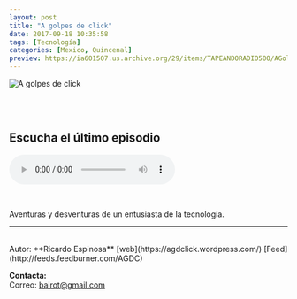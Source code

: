 ```yaml
---
layout: post
title: "A golpes de click"
date: 2017-09-18 10:35:58
tags: [Tecnología]
categories: [Mexico, Quincenal]
preview: https://ia601507.us.archive.org/29/items/TAPEANDORADIO500/AGolpesDeClick300-RicardoEspinosa.png
---
```


![A golpes de click](https://ia601507.us.archive.org/29/items/TAPEANDORADIO500/AGolpesDeClick500-RicardoEspinosa.png)

<br/>
<br/>

## Escucha el último episodio

<!--reproductor-feed=http://feeds.feedburner.com/AGDC-->
<!--reproductor-start-->
<audio id="audio" preload="auto" controls="" src="http://awscdn.podcasts.com/AGDC-005-Crossover-Charlando-sobre-la-nueva-Spotfire-Manjaro-Special-72e1.mp3"></audio>
<!--reproductor-end-->

<br>

Aventuras y desventuras de un entusiasta de la tecnología.

_ _ _

<br>
Autor: **Ricardo Espinosa**  
[web](https://agdclick.wordpress.com/)  
[Feed](http://feeds.feedburner.com/AGDC)  


**Contacta:**  
Correo: [bairot@gmail.com](mailto:bairot@gmail.com)  

